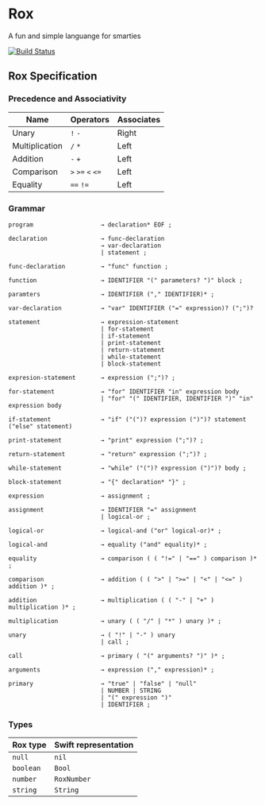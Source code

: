 # Rox
A fun and simple languange for smarties

[![Build Status](https://travis-ci.org/iwatakeshi/Rox.svg?branch=master)](https://travis-ci.org/iwatakeshi/Rox)

## Rox Specification

### Precedence and Associativity

|  Name           | Operators        |  Associates  |
|-----------------|------------------|--------------|
| Unary           |`!` `-`           |    Right     |
| Multiplication  |`/` `*`           |    Left      |
| Addition        |`-` `+`           |    Left      |
| Comparison      |`>` `>=` `<` `<=` |    Left      |
| Equality        |`==` `!=`         |    Left      |

### Grammar

```
program                   → declaration* EOF ;

declaration               → func-declaration
                          → var-declaration
                          | statement ;

func-declaration          → "func" function ;

function                  → IDENTIFIER "(" parameters? ")" block ;

paramters                 → IDENTIFIER ("," IDENTIFIER)* ;

var-declaration           → "var" IDENTIFIER ("=" expression)? (";")?

statement                 → expression-statement
                          | for-statement
                          | if-statement
                          | print-statement
                          | return-statement
                          | while-statement
                          | block-statement

expresion-statement       → expression (";")? ;

for-statement             → "for" IDENTIFIER "in" expression body
                          | "for" "(" IDENTIFIER, IDENTIFIER ")" "in" expression body              

if-statement              → "if" ("(")? expression (")")? statement ("else" statement)

print-statement           → "print" expression (";")? ;

return-statement          → "return" expression (";")? ;

while-statement           → "while" ("(")? expression (")")? body ;

block-statement           → "{" declaration* "}" ;

expression                → assignment ;

assignment                → IDENTIFIER "=" assignment
                          | logical-or ;

logical-or                → logical-and ("or" logical-or)* ;

logical-and               → equality ("and" equality)* ;

equality                  → comparison ( ( "!=" | "==" ) comparison )* ;

comparison                → addition ( ( ">" | ">=" | "<" | "<=" ) addition )* ;

addition                  → multiplication ( ( "-" | "+" ) multiplication )* ;

multiplication            → unary ( ( "/" | "*" ) unary )* ;

unary                     → ( "!" | "-" ) unary 
                          | call ;

call                      → primary ( "(" arguments? ")" )* ;

arguments                 → expression ("," expression)* ;

primary                   → "true" | "false" | "null"
                          | NUMBER | STRING
                          | "(" expression ")"
                          | IDENTIFIER ;
```

### Types

| Rox type  |	Swift representation   |
|-----------|------------------------|
| `null`	  |        `nil`           |
| `boolean`	|        `Bool`          |
| `number`	|        `RoxNumber`     |
| `string`	|        `String`        |
